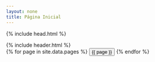 ```yaml
---
layout: none
title: Página Inicial
---
```


{% include head.html %}
<body>
{% include header.html %}
<div class="centralizado">
  {% for page in site.data.pages %}
    <a href="/{{ site.repository-name }}/{{ page | downcase | replace: " ", "_" }}/" ><button>{{ page }}</button></a>
  {% endfor %}
</div>
</body>
